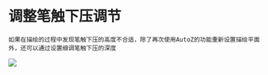 # 调整笔触下压调节

```
如果在描绘的过程中发现笔触下压的高度不合适，除了再次使用AutoZ的功能重新设置描绘平面外，还可以通过设置细调笔触下压的深度
```

![](/assets/调整下压高度.png)

